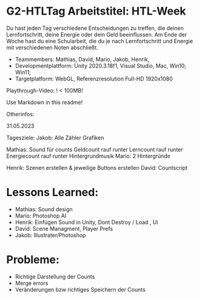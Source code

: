 # G2-HTLTag Arbeitstitel: HTL-Week

 Du hast jeden Tag verschiedene Entscheidungen zu treffen, die deinen Lernfortschritt, deine Energie oder dein Geld beeinflussen. 
 Am Ende der Woche hast du eine Schularbeit, die du je nach Lernfortschritt und Energie mit verschiedenen Noten abschließt.

+ Teammembers: Mathias, David, Mario, Jakob, Henrik,
+ Developmentplattform: Unity 2020.3.18f1, Visual Studio, Mac, Win10; Win11;
+ Targetplatform: WebGL, Referenzresolution Full-HD 1920x1080

Playthrough-Video: ! < 100MB!

Use Markdown in this readme!

Otherinfos: 

31.05.2023

Tagesziele:
  Jakob:
	  Alle Zähler Grafiken
	
  Mathias:
	  Sound für counts
		  Geldcount rauf runter
		  Lerncount rauf runter
		  Energiecount rauf runter
	  Hintergrundmusik
  Mario:
    2 Hintergründe

  Henrik:
 	  Szenen erstellen & jeweilige Buttons erstellen
  David:
	  Countscript

# Lessons Learned:
+ Mathias: Sound design
+ Mario: Photoshop AI
+ Henrik: Einfügen Sound in Unity, Dont Destroy / Load , Ui
+ David: Scene Managment, Player Prefs
+ Jakob: Illustrater/Photoshop

# Probleme:
+ Richtige Darstellung der Counts
+ Merge errors
+ Veränderungen bzw richtiges Speichern der Counts
